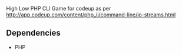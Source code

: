 High Low PHP CLI Game for codeup as per http://app.codeup.com/content/php_ii/command-line/io-streams.html

## Dependencies
* PHP